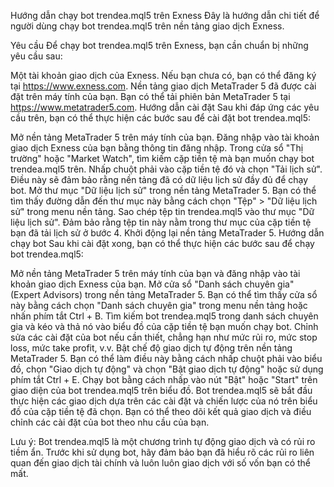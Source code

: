 Hướng dẫn chạy bot trendea.mql5 trên Exness
Đây là hướng dẫn chi tiết để người dùng chạy bot trendea.mql5 trên nền tảng giao dịch Exness.

Yêu cầu
Để chạy bot trendea.mql5 trên Exness, bạn cần chuẩn bị những yêu cầu sau:

Một tài khoản giao dịch của Exness. Nếu bạn chưa có, bạn có thể đăng ký tại https://www.exness.com.
Nền tảng giao dịch MetaTrader 5 đã được cài đặt trên máy tính của bạn. Bạn có thể tải phiên bản MetaTrader 5 tại https://www.metatrader5.com.
Hướng dẫn cài đặt
Sau khi đáp ứng các yêu cầu trên, bạn có thể thực hiện các bước sau để cài đặt bot trendea.mql5:

Mở nền tảng MetaTrader 5 trên máy tính của bạn.
Đăng nhập vào tài khoản giao dịch Exness của bạn bằng thông tin đăng nhập.
Trong cửa sổ "Thị trường" hoặc "Market Watch", tìm kiếm cặp tiền tệ mà bạn muốn chạy bot trendea.mql5 trên.
Nhấp chuột phải vào cặp tiền tệ đó và chọn "Tải lịch sử". Điều này sẽ đảm bảo rằng nền tảng đã có dữ liệu lịch sử đầy đủ để chạy bot.
Mở thư mục "Dữ liệu lịch sử" trong nền tảng MetaTrader 5. Bạn có thể tìm thấy đường dẫn đến thư mục này bằng cách chọn "Tệp" > "Dữ liệu lịch sử" trong menu nền tảng.
Sao chép tệp tin trendea.mql5 vào thư mục "Dữ liệu lịch sử". Đảm bảo rằng tệp tin này nằm trong thư mục của cặp tiền tệ bạn đã tải lịch sử ở bước 4.
Khởi động lại nền tảng MetaTrader 5.
Hướng dẫn chạy bot
Sau khi cài đặt xong, bạn có thể thực hiện các bước sau để chạy bot trendea.mql5:

Mở nền tảng MetaTrader 5 trên máy tính của bạn và đăng nhập vào tài khoản giao dịch Exness của bạn.
Mở cửa sổ "Danh sách chuyên gia" (Expert Advisors) trong nền tảng MetaTrader 5. Bạn có thể tìm thấy cửa sổ này bằng cách chọn "Danh sách chuyên gia" trong menu nền tảng hoặc nhấn phím tắt Ctrl + B.
Tìm kiếm bot trendea.mql5 trong danh sách chuyên gia và kéo và thả nó vào biểu đồ của cặp tiền tệ bạn muốn chạy bot.
Chỉnh sửa các cài đặt của bot nếu cần thiết, chẳng hạn như mức rủi ro, mức stop loss, mức take profit, v.v.
Bật chế độ giao dịch tự động trên nền tảng MetaTrader 5. Bạn có thể làm điều này bằng cách nhấp chuột phải vào biểu đồ, chọn "Giao dịch tự động" và chọn "Bật giao dịch tự động" hoặc sử dụng phím tắt Ctrl + E.
Chạy bot bằng cách nhấp vào nút "Bật" hoặc "Start" trên giao diện của bot trendea.mql5 trên biểu đồ.
Bot trendea.mql5 sẽ bắt đầu thực hiện các giao dịch dựa trên các cài đặt và chiến lược của nó trên biểu đồ của cặp tiền tệ đã chọn. Bạn có thể theo dõi kết quả giao dịch và điều chỉnh các cài đặt của bot theo nhu cầu của bạn.

Lưu ý: Bot trendea.mql5 là một chương trình tự động giao dịch và có rủi ro tiềm ẩn. Trước khi sử dụng bot, hãy đảm bảo bạn đã hiểu rõ các rủi ro liên quan đến giao dịch tài chính và luôn luôn giao dịch với số vốn bạn có thể mất.
